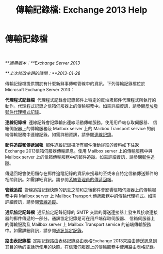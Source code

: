 ﻿---
title: '傳輸記錄檔: Exchange 2013 Help'
TOCTitle: 傳輸記錄檔
ms:assetid: f8cf635d-60c2-4aa3-9c06-244c29942cba
ms:mtpsurl: https://technet.microsoft.com/zh-tw/library/Dd302434(v=EXCHG.150)
ms:contentKeyID: 50474622
ms.date: 05/21/2018
mtps_version: v=EXCHG.150
ms.translationtype: MT
---

# 傳輸記錄檔

 

_**適用版本：**Exchange Server 2013_

_**上次修改主題的時間：**2013-01-28_

傳輸記錄檔提供關於有什麼新鮮事傳輸管線中的資訊。下列傳輸記錄檔位於 Microsoft Exchange Server 2013：

**代理程式記錄檔**  代理程式記錄會記錄郵件上特定的反垃圾郵件代理程式所執行的動作。代理程式記錄之信箱伺服器上的傳輸服務中。如需詳細資訊，請參閱[反垃圾郵件代理程式記錄](anti-spam-agent-logging-exchange-2013-help.md)。

**連線記錄檔**  連線記錄會記錄輸出連線活動傳輸服務。使用用戶端存取伺服器、 信箱伺服器上的傳輸服務及 Mailbox server 上的 Mailbox Transport service 的前端傳輸服務中連線記錄。如需詳細資訊，請參閱[連線記錄](connectivity-logging-exchange-2013-help.md)。

**郵件追蹤和傳遞回報**  郵件追蹤記錄檔所有郵件活動詳細的資料如下往返Exchange 2013信箱伺服器傳輸訊息。使用 Mailbox server 上的傳輸服務中與 Mailbox server 上的信箱傳輸服務中的郵件追蹤。如需詳細資訊，請參閱[郵件追蹤](message-tracking-exchange-2013-help.md)。

傳遞回報會使用儲存在郵件追蹤記錄的資訊來搜尋的至或來自特定信箱傳送郵件的相關資訊。如需詳細資訊，請參閱[系統管理員的傳遞回報](delivery-reports-for-administrators-exchange-2013-help.md)。

**管線追蹤**  管線追蹤記錄快照的訊息之前和之後郵件會影響信箱伺服器上的傳輸服務中與 Mailbox server 上 Mailbox Transport 傳遞服務中的傳輸代理程式。如需詳細資訊，請參閱[管線追蹤](pipeline-tracing-exchange-2013-help.md)。

**通訊協定記錄檔**  通訊協定記錄記錄的 SMTP 交談的傳送連接器上發生與接收連接器的郵件傳遞的一部分。通訊協定記錄是可在用戶端存取伺服器、 信箱伺服器上的傳輸服務及 Mailbox server 上 Mailbox Transport service 的前端傳輸服務中。如需詳細資訊，請參閱[通訊協定記錄](protocol-logging-exchange-2013-help.md)。

**路由表記錄檔**  定期記錄路由表格記錄路由表格Exchange 2013來路由傳送訊息到其目的地的電話所使用的快照。在信箱伺服器上的傳輸服務中使用路由表格記錄。

